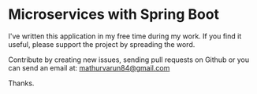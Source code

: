 # Microservices with Spring Boot
I've written this application in my free time during my work. If you find it useful, please support the project by spreading the word.

Contribute by creating new issues, sending pull requests on Github or you can send an email at: mathurvarun84@gmail.com

Thanks.

